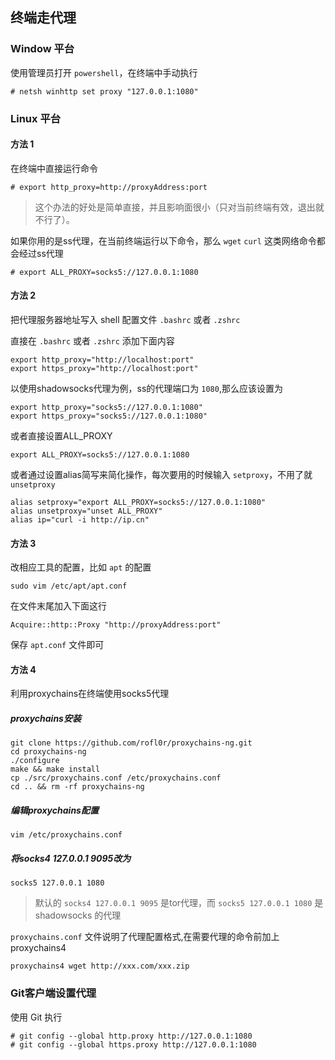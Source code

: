 ## 终端走代理

### Window 平台

使用管理员打开 `powershell`，在终端中手动执行

```
# netsh winhttp set proxy "127.0.0.1:1080"
```

### Linux 平台

#### 方法 1

在终端中直接运行命令

```
# export http_proxy=http://proxyAddress:port
```

> 这个办法的好处是简单直接，并且影响面很小（只对当前终端有效，退出就不行了）。

如果你用的是ss代理，在当前终端运行以下命令，那么 `wget` `curl` 这类网络命令都会经过ss代理

```
# export ALL_PROXY=socks5://127.0.0.1:1080
```

#### 方法 2

把代理服务器地址写入 shell 配置文件 `.bashrc` 或者 `.zshrc`

直接在 `.bashrc` 或者 `.zshrc` 添加下面内容

```
export http_proxy="http://localhost:port"
export https_proxy="http://localhost:port"
```

以使用shadowsocks代理为例，ss的代理端口为 `1080`,那么应该设置为

```
export http_proxy="socks5://127.0.0.1:1080"
export https_proxy="socks5://127.0.0.1:1080"
```

或者直接设置ALL_PROXY

```
export ALL_PROXY=socks5://127.0.0.1:1080
```

或者通过设置alias简写来简化操作，每次要用的时候输入 `setproxy`，不用了就 `unsetproxy`

```
alias setproxy="export ALL_PROXY=socks5://127.0.0.1:1080"
alias unsetproxy="unset ALL_PROXY"
alias ip="curl -i http://ip.cn"
```

#### 方法 3

改相应工具的配置，比如 `apt` 的配置

```
sudo vim /etc/apt/apt.conf
```

在文件末尾加入下面这行

```
Acquire::http::Proxy "http://proxyAddress:port"
```

保存 `apt.conf` 文件即可

#### 方法 4

利用proxychains在终端使用socks5代理

##### proxychains安装

```
git clone https://github.com/rofl0r/proxychains-ng.git
cd proxychains-ng
./configure
make && make install
cp ./src/proxychains.conf /etc/proxychains.conf
cd .. && rm -rf proxychains-ng
```

##### 编辑proxychains配置

```
vim /etc/proxychains.conf
```

##### 将socks4 127.0.0.1 9095改为

```
socks5 127.0.0.1 1080
```

> 默认的 `socks4 127.0.0.1 9095` 是tor代理，而 `socks5 127.0.0.1 1080` 是 shadowsocks 的代理

`proxychains.conf` 文件说明了代理配置格式,在需要代理的命令前加上 proxychains4

```
proxychains4 wget http://xxx.com/xxx.zip
```

### Git客户端设置代理

使用 Git 执行

```
# git config --global http.proxy http://127.0.0.1:1080
# git config --global https.proxy http://127.0.0.1:1080
```